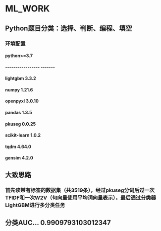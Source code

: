 # ML_WORK
## Python题目分类：选择、判断、编程、填空
### 环境配置
#### python>=3.7
#### ----------------- -------
#### lightgbm          3.3.2
#### numpy             1.21.6
#### openpyxl          3.0.10
#### pandas            1.3.5
#### pkuseg            0.0.25
#### scikit-learn      1.0.2
#### tqdm              4.64.0
#### gensim            4.2.0
## 大致思路
### 首先读带有标签的数据集（共3519条），经过pkuseg分词后过一次TFIDF和一次W2V（句向量使用平均词向量表示），最后通过分类器LightGBM进行多分类任务
## 分类AUC...  0.9909793103012347
